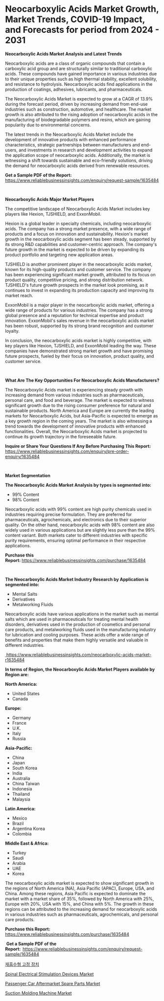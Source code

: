 <p><h1>Neocarboxylic Acids Market Growth, Market Trends, COVID-19 Impact, and Forecasts for period from 2024 - 2031</h1></p><p><strong>Neocarboxylic Acids Market Analysis and Latest Trends</strong></p>
<p><p>Neocarboxylic acids are a class of organic compounds that contain a carboxylic acid group and are structurally similar to traditional carboxylic acids. These compounds have gained importance in various industries due to their unique properties such as high thermal stability, excellent solubility, and resistance to hydrolysis. Neocarboxylic acids find applications in the production of coatings, adhesives, lubricants, and pharmaceuticals.</p><p>The Neocarboxylic Acids Market is expected to grow at a CAGR of 13.9% during the forecast period, driven by increasing demand from end-use industries such as construction, automotive, and healthcare. The market growth is also attributed to the rising adoption of neocarboxylic acids in the manufacturing of biodegradable polymers and resins, which are gaining popularity due to environmental concerns.</p><p>The latest trends in the Neocarboxylic Acids Market include the development of innovative products with enhanced performance characteristics, strategic partnerships between manufacturers and end-users, and investments in research and development activities to expand the application scope of neocarboxylic acids. Additionally, the market is witnessing a shift towards sustainable and eco-friendly solutions, driving the demand for neocarboxylic acids derived from renewable resources.</p></p>
<p><strong>Get a Sample PDF of the Report:&nbsp;</strong> <a href="https://www.reliablebusinessinsights.com/enquiry/request-sample/1635484">https://www.reliablebusinessinsights.com/enquiry/request-sample/1635484</a></p>
<p>&nbsp;</p>
<p><strong>Neocarboxylic Acids Major Market Players</strong></p>
<p><p>The competitive landscape of Neocarboxylic Acids Market includes key players like Hexion, TJSHIELD, and ExxonMobil. </p><p>Hexion is a global leader in specialty chemicals, including neocarboxylic acids. The company has a strong market presence, with a wide range of products and a focus on innovation and sustainability. Hexion's market growth in the neocarboxylic acids segment has been steady, supported by its strong R&D capabilities and customer-centric approach. The company's future growth in the market is expected to be driven by expanding its product portfolio and targeting new application areas.</p><p>TJSHIELD is another prominent player in the neocarboxylic acids market, known for its high-quality products and customer service. The company has been experiencing significant market growth, attributed to its focus on product quality, competitive pricing, and strong distribution network. TJSHIELD's future growth prospects in the market look promising, as it continues to invest in expanding its production capacity and improving its market reach.</p><p>ExxonMobil is a major player in the neocarboxylic acids market, offering a wide range of products for various industries. The company has a strong global presence and a reputation for technical expertise and product innovation. ExxonMobil's sales revenue in the neocarboxylic acids market has been robust, supported by its strong brand recognition and customer loyalty.</p><p>In conclusion, the neocarboxylic acids market is highly competitive, with key players like Hexion, TJSHIELD, and ExxonMobil leading the way. These companies have demonstrated strong market growth and have promising future prospects, fueled by their focus on innovation, product quality, and customer service.</p></p>
<p>&nbsp;</p>
<p><strong>What Are The Key Opportunities For Neocarboxylic Acids Manufacturers?</strong></p>
<p><p>The Neocarboxylic Acids market is experiencing steady growth with increasing demand from various industries such as pharmaceuticals, personal care, and food and beverage. The market is expected to witness significant growth due to the rising consumer preference for natural and sustainable products. North America and Europe are currently the leading markets for Neocarboxylic Acids, but Asia-Pacific is expected to emerge as a key growth region in the coming years. The market is also witnessing a trend towards the development of innovative products with enhanced functionalities. Overall, the Neocarboxylic Acids market is projected to continue its growth trajectory in the foreseeable future.</p></p>
<p><strong>Inquire or Share Your Questions If Any Before Purchasing This Report:</strong> <a href="https://www.reliablebusinessinsights.com/enquiry/pre-order-enquiry/1635484">https://www.reliablebusinessinsights.com/enquiry/pre-order-enquiry/1635484</a></p>
<p>&nbsp;</p>
<p><strong>Market Segmentation</strong></p>
<p><strong>The Neocarboxylic Acids Market Analysis by types is segmented into:</strong></p>
<p><ul><li>99% Content</li><li>98% Content</li></ul></p>
<p><p>Neocarboxylic acids with 99% content are high purity chemicals used in industries requiring precise formulation. They are preferred for pharmaceuticals, agrochemicals, and electronics due to their superior quality. On the other hand, neocarboxylic acids with 98% content are also widely used in various applications but are slightly less pure than the 99% content variant. Both markets cater to different industries with specific purity requirements, ensuring optimal performance in their respective applications.</p></p>
<p><strong>Purchase this Report:&nbsp;</strong><a href="https://www.reliablebusinessinsights.com/purchase/1635484">https://www.reliablebusinessinsights.com/purchase/1635484</a></p>
<p>&nbsp;</p>
<p><strong>The Neocarboxylic Acids Market Industry Research by Application is segmented into:</strong></p>
<p><ul><li>Mental Salts</li><li>Derivatives</li><li>Metalworking Fluids</li></ul></p>
<p><p>Neocarboxylic acids have various applications in the market such as mental salts which are used in pharmaceuticals for treating mental health disorders, derivatives used in the production of cosmetics and personal care products, and metalworking fluids used in the manufacturing industry for lubrication and cooling purposes. These acids offer a wide range of benefits and properties that make them highly versatile and valuable in different industries.</p></p>
<p><a href="https://www.reliablebusinessinsights.com/neocarboxylic-acids-market-r1635484">&nbsp;https://www.reliablebusinessinsights.com/neocarboxylic-acids-market-r1635484</a></p>
<p><strong>In terms of Region, the Neocarboxylic Acids Market Players available by Region are:</strong></p>
<p>
    <p> <strong> North America: </strong>
        <ul>
            <li>United States</li>
            <li>Canada</li>
        </ul>
        </p> 
    <p> <strong> Europe: </strong>
        <ul>
            <li>Germany</li>
            <li>France</li>
            <li>U.K.</li>
            <li>Italy</li>
            <li>Russia</li>
        </ul>
        </p> 
    <p> <strong> Asia-Pacific: </strong>
        <ul>
            <li>China</li>
            <li>Japan</li>
            <li>South Korea</li>
            <li>India</li>
            <li>Australia</li>
            <li>China Taiwan</li>
            <li>Indonesia</li>
            <li>Thailand</li>
            <li>Malaysia</li>
        </ul>
        </p> 
    <p> <strong> Latin America: </strong>
        <ul>
            <li>Mexico</li>
            <li>Brazil</li>
            <li>Argentina Korea</li>
            <li>Colombia</li>
        </ul>
        </p> 
    <p> <strong> Middle East & Africa: </strong>
        <ul>
            <li>Turkey</li>
            <li>Saudi</li>
            <li>Arabia</li>
            <li>UAE</li>
            <li>Korea</li>
        </ul>
    </p>
    </p>
<p><p>The neocarboxylic acids market is expected to show significant growth in the regions of North America (NA), Asia Pacific (APAC), Europe, USA, and China. Among these regions, Asia Pacific is expected to dominate the market with a market share of 35%, followed by North America with 25%, Europe with 20%, USA with 15%, and China with 5%. The growth in these regions can be attributed to the increasing demand for neocarboxylic acids in various industries such as pharmaceuticals, agrochemicals, and personal care products.</p></p>
<p><strong>Purchase this Report: </strong><a href="https://www.reliablebusinessinsights.com/purchase/1635484">https://www.reliablebusinessinsights.com/purchase/1635484</a></p>
<p>&nbsp;<strong>Get a Sample PDF of the Report:&nbsp;&nbsp;</strong><a href="https://www.reliablebusinessinsights.com/enquiry/request-sample/1635484">https://www.reliablebusinessinsights.com/enquiry/request-sample/1635484</a></p>
<p><strong></strong></p>
<p><p><a href="https://github.com/anton65482023/Market-Research-Report-List-2/blob/main/5978815126720.md">재흡수형 고정 장치</a></p><p><a href="https://github.com/Kelsiorphy/Market-Research-Report-List-1/blob/main/spinal-electrical-stimulation-devices-market.md">Spinal Electrical Stimulation Devices Market</a></p><p><a href="https://www.linkedin.com/pulse/passenger-car-aftermarket-spare-parts-industry-analysis-report-g8rrc?trackingId=%2BwEv5RpCMy6Hgs1L2G1zzA%3D%3D">Passenger Car Aftermarket Spare Parts Market</a></p><p><a href="https://www.linkedin.com/pulse/evaluating-global-suction-molding-machine-market-trends-growth-jrukc?trackingId=%2BhKKLQMY1s65E9HH65lz7g%3D%3D">Suction Molding Machine Market</a></p></p>